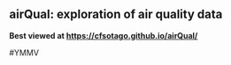 ## airQual: exploration of air quality data

__Best viewed at https://cfsotago.github.io/airQual/__

 #YMMV
